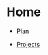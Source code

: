 # Home

- [Plan](plan.md)
<!-- - [Steno](steno.md) -->
<!-- - [Bowmap](bowmap.md) -->
- [Projects](projects.md)
